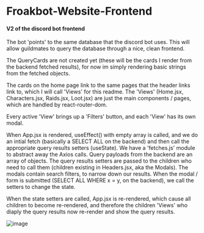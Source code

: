 # Froakbot-Website-Frontend

#### V2 of the discord bot frontend

The bot 'points' to the same database that the discord bot uses. This will allow guildmates to query the database through a nice, clean frontend.

The QueryCards are not created yet (these will be the cards I render from the backend fetched results), for now im simply rendering basic strings from the fetched objects.

The cards on the home page link to the same pages that the header links link to, which I will call 'Views' for this readme. The 'Views' (Home.jsx, Characters.jsx, Raids.jsx, Loot.jsx) are just the main components / pages, which are handled by react-router-dom.

Every active 'View' brings up a 'Filters' button, and each 'View' has its own modal.

When App.jsx is rendered, useEffect() with empty array is called, and we do an intial fetch (basically a SELECT ALL on the backend) and then call the appropriate query results setters (useState). We have a 'fetches.js' module to abstract away the Axios calls. Query payloads from the backend are an array of objects. The query results setters are passed to the children who need to call them (children existing in Headers.jsx, aka the Modals). The modals contain search filters, to narrow down our results. When the modal / form is submitted (SELECT ALL WHERE x = y, on the backend), we call the setters to change the state.

When the state setters are called, App.jsx is re-rendered, which cause all children to become re-rendered, and therefore the children 'Views' who diaply the query results now re-render and show the query results.


![image](https://github.com/hikemalliday/froakbot-website-frontend/assets/117792777/61e23bf1-26c5-47fe-a67a-f7917694e3fc)
